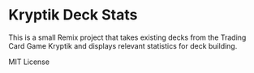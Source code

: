# Kryptik Deck Stats

This is a small Remix project that takes existing decks from the Trading Card Game Kryptik and displays relevant statistics for deck building.

MIT License
